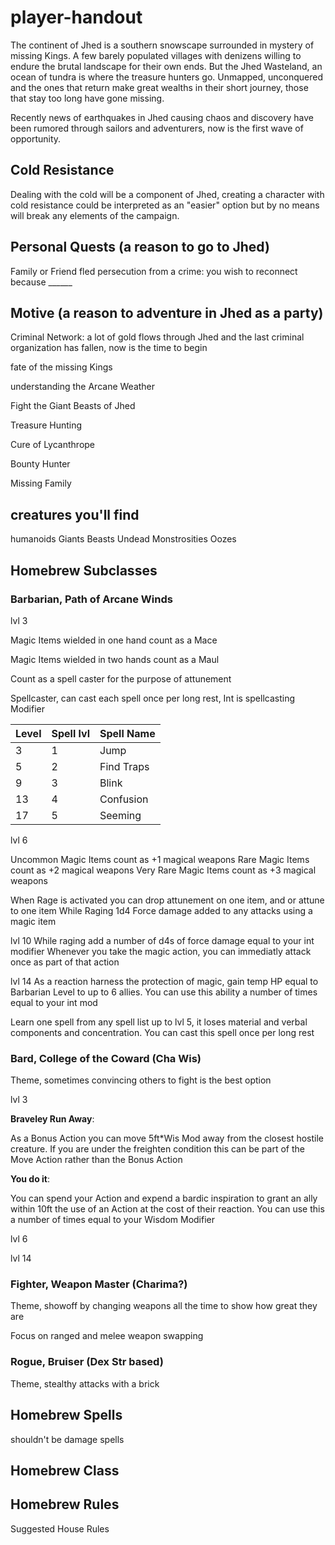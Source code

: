 # player-handout

The continent of Jhed is a southern snowscape surrounded in mystery of missing Kings. A few barely populated villages with denizens willing to endure the brutal landscape for their own ends. But the Jhed Wasteland, an ocean of tundra is where the treasure hunters go. Unmapped, unconquered and the ones that return make great wealths in their short journey, those that stay too long have gone missing.  

Recently news of earthquakes in Jhed causing chaos and discovery have been rumored through sailors and adventurers, now is the first wave of opportunity.

## Cold Resistance

Dealing with the cold will be a component of Jhed, creating a character with cold resistance could be interpreted as an "easier" option but by no means will break any elements of the campaign.

## Personal Quests (a reason to go to Jhed)

Family or Friend fled persecution from a crime: you wish to reconnect because ______

## Motive (a reason to adventure in Jhed as a party)

Criminal Network: a lot of gold flows through Jhed and the last criminal organization has fallen, now is the time to begin

fate of the missing Kings

understanding the Arcane Weather

Fight the Giant Beasts of Jhed

Treasure Hunting

Cure of Lycanthrope

Bounty Hunter

Missing Family

## creatures you'll find

humanoids
Giants
Beasts
Undead
Monstrosities
Oozes

## Homebrew Subclasses

### Barbarian, Path of Arcane Winds

lvl 3

Magic Items wielded in one hand count as a Mace

Magic Items wielded in two hands count as a Maul

Count as a spell caster for the purpose of attunement

Spellcaster, can cast each spell once per long rest, Int is spellcasting Modifier

|Level|Spell lvl|Spell Name|
|----|----|----|
|3|1|Jump|
|5|2|Find Traps|
|9|3|Blink|
|13|4|Confusion|
|17|5|Seeming|

lvl 6

Uncommon Magic Items count as +1 magical weapons
Rare Magic Items count as +2 magical weapons
Very Rare Magic Items count as +3 magical weapons

When Rage is activated you can drop attunement on one item, and or attune to one item
While Raging 1d4 Force damage added to any attacks using a magic item


lvl 10
While raging add a number of d4s of force damage equal to your int modifier
Whenever you take the magic action, you can immediatly attack once as part of that action

lvl 14
As a reaction harness the protection of magic, gain temp HP equal to Barbarian Level to up to 6 allies. You can use this ability a number of times equal to your int mod

Learn one spell from any spell list up to lvl 5, it loses material and verbal components and concentration. You can cast this spell once per long rest

### Bard, College of the Coward (Cha Wis)
Theme, sometimes convincing others to fight is the best option

lvl 3 

**Braveley Run Away**: 

As a Bonus Action you can move 5ft*Wis Mod away from the closest hostile creature. If you are under the freighten condition this can be part of the Move Action rather than the Bonus Action

**You do it**:

You can spend your Action and expend a bardic inspiration to grant an ally within 10ft the use of an Action at the cost of their reaction. You can use this a number of times equal to your Wisdom Modifier

lvl 6

lvl 14

### Fighter, Weapon Master (Charima?)

Theme, showoff by changing weapons all the time to show how great they are
  
Focus on ranged and melee weapon swapping

### Rogue, Bruiser (Dex Str based)

Theme, stealthy attacks with a brick

## Homebrew Spells
shouldn't be damage spells

## Homebrew Class

## Homebrew Rules
Suggested House Rules

